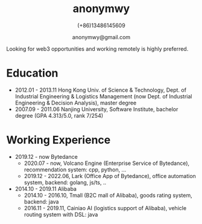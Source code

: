 <h1 align="center">anonymwy</h1>

<p align="center">(+86)13486145609</p>

<p align="center">anonymwy@gmail.com</p>

Looking for web3 opportunities and working remotely is highly preferred.

# Education

- 2012.01 - 2013.11  Hong Kong Univ. of Science & Technology, Dept. of Industrial Engineering & Logistics Management (now Dept. of Industrial Engineering & Decision Analysis), master degree
- 2007.09 - 2011.06 Nanjing University, Software Institute, bachelor degree (GPA 4.313/5.0, rank 7/254)

# Working Experience

- 2019.12 - now  Bytedance
  - 2020.07 - now, Volcano Engine (Enterprise Service of Bytedance), recommendation system: cpp, python, ...
  - 2019.12 - 2022.06,  Lark (Office App of Bytedance), office automation system, backend: golang, js/ts, ..
- 2014.10 - 2019.11 Alibaba
  - 2014.10 - 2016.10, Tmall (B2C mall of Alibaba), goods rating system, backend: java
  - 2016.11 - 2019.11, Cainiao AI (logistics support of Alibaba), vehicle routing system with DSL: java
